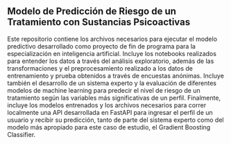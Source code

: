 ## Modelo de Predicción de Riesgo de un Tratamiento con Sustancias Psicoactivas

Este repositorio contiene los archivos necesarios para ejecutar el modelo predictivo desarrollado como proyecto de fin de programa para la especialización en inteligencia artificial. Incluye los notebooks realizados para entender los datos a través del análisis exploratorio, además de las transformaciones y el preprocesamiento realizado a los datos de entrenamiento y prueba obtenidos a través de encuestas anónimas. Incluye también el desarrollo de un sistema experto y la evaluación de diferentes modelos de machine learning para predecir el nivel de riesgo de un tratamiento según las variables más significativas de un perfil. Finalmente, incluye los modelos entrenados y los archivos necesarios para correr localmente una API desarrollada en FastAPI para ingresar el perfil de un usuario y recibir su predicción, tanto de parte del sistema experto como del modelo más apropiado para este caso de estudio, el Gradient Boosting Classifier.

